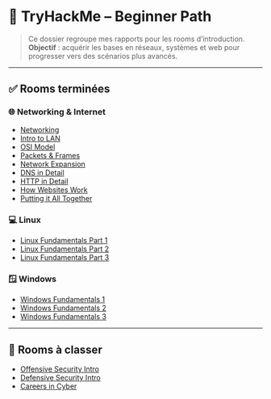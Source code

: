 # 📗 TryHackMe – Beginner Path

> Ce dossier regroupe mes rapports pour les rooms d’introduction.  
> **Objectif** : acquérir les bases en réseaux, systèmes et web pour progresser vers des scénarios plus avancés.

---

## ✅ Rooms terminées

### 🌐 Networking & Internet
- [Networking](Networking.md)  
- [Intro to LAN](Intro_to_LAN.md)  
- [OSI Model](OSI_Model.md)  
- [Packets & Frames](Packets_&_Frames.md)  
- [Network Expansion](Network_Expansion.md)  
- [DNS in Detail](DNS_in_Detail.md)  
- [HTTP in Detail](HTTP_in_Detail.md)  
- [How Websites Work](How_Websites_Work.md)  
- [Putting it All Together](Putting_it_All_Together.md)  

### 💻 Linux
- [Linux Fundamentals Part 1](Linux_Fundamentals_Part_1.md)  
- [Linux Fundamentals Part 2](Linux_Fundamentals_Part_2.md)  
- [Linux Fundamentals Part 3](Linux_Fundamentals_Part_3.md)  

### 🪟 Windows
- [Windows Fundamentals 1](Windows_Fundamentals_1.md)  
- [Windows Fundamentals 2](Windows_Fundamentals_2.md)  
- [Windows Fundamentals 3](Windows_Fundamentals_3.md)  

---

## 🧭 Rooms à classer
- [Offensive Security Intro](Offensive_Security_Intro.md)  
- [Defensive Security Intro](Defensive_Security_Intro.md)  
- [Careers in Cyber](Cyber_Careers.md)  
